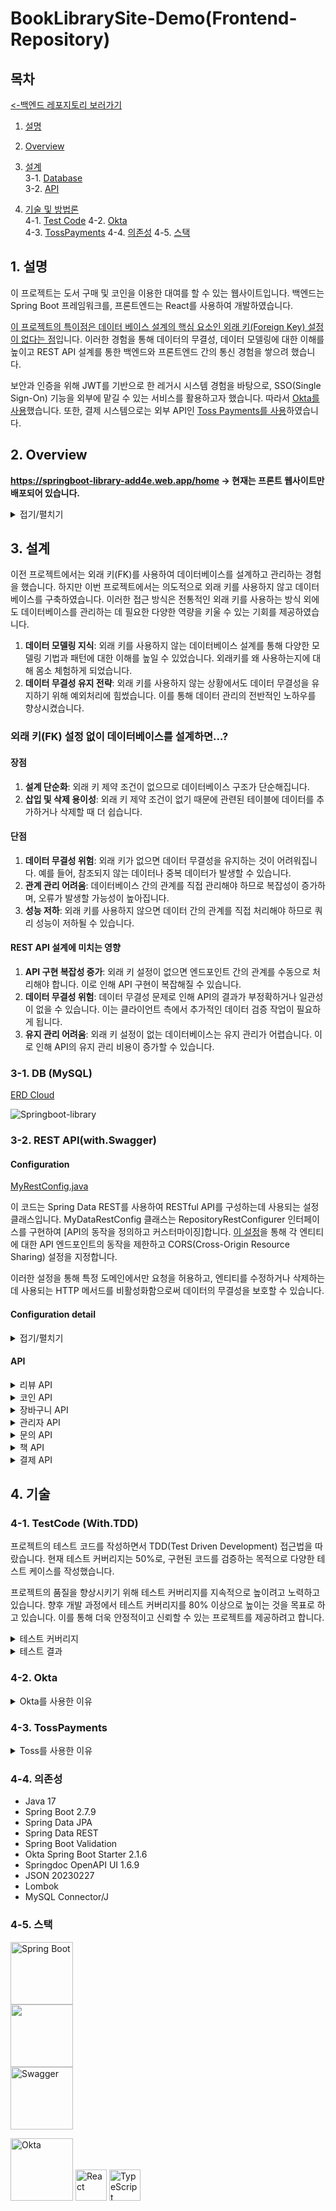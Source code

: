# BookLibrarySite-Demo(Frontend-Repository)

## 목차

[<-백엔드 레포지토리 보러가기](https://github.com/Jimoou/BookLibrarySite-Backend)

1. [설명](#설명)
2. [Overview](#Overview)
3. [설계](#설계)  
   3-1. [Database](#db-mysql)  
   3-2. [API](#rest-api)

4. [기술 및 방법론](#기술-및-방법론)  
   4-1. [Test Code](#4-1-testcode-withtdd)
   4-2. [Okta](#okta)  
   4-3. [TossPayments](#tosspayments)
   4-4. [의존성](#4-4-의존성)
   4-5. [스택](#4-5-스택)

## 1. 설명

이 프로젝트는 도서 구매 및 코인을 이용한 대여를 할 수 있는 웹사이트입니다. 백엔드는 Spring Boot 프레임워크를, 프론트엔드는 React를 사용하여 개발하였습니다.

[이 프로젝트의 특이점은 데이터 베이스 설계의 핵심 요소인 외래 키(Foreign Key) 설정이 없다는 점](#설계)입니다. 이러한 경험을 통해 데이터의 무결성, 데이터 모델링에 대한 이해를 높이고 REST API 설계를 통한 백엔드와 프론트엔드 간의 통신 경험을 쌓으려 했습니다.

보안과 인증을 위해 JWT를 기반으로 한 레거시 시스템 경험을 바탕으로, SSO(Single Sign-On) 기능을 외부에 맡길 수 있는 서비스를 활용하고자 했습니다. 따라서 [Okta를 사용](#okta)했습니다. 또한, 결제 시스템으로는 외부 API인 [Toss Payments를 사용](#tosspayments)하였습니다.

## 2. Overview

**https://springboot-library-add4e.web.app/home
-> 현재는 프론트 웹사이트만 배포되어 있습니다.**

<details>
<summary>접기/펼치기</summary>

### 회원가입/로그인

![springboot-library-로그인회원가](https://user-images.githubusercontent.com/109801772/229055019-52a717c7-7220-4b76-b47d-e04e89ab0f58.gif)

<img width="1423" alt="스크린샷 2023-04-01 오후 4 24 12" src="https://user-images.githubusercontent.com/109801772/229272060-6cec8b07-ce94-4f61-8868-4eb6812b65a0.png">

### 책 검색

![springboot-library-책검색조](https://user-images.githubusercontent.com/109801772/229054937-28e38616-5b47-4d50-ae68-684041fad088.gif)

### 코인 충전/결제

![springboot-library-코인충전결 (1)](https://user-images.githubusercontent.com/109801772/229059384-3e634543-9282-4ae7-bfda-9b28c06de5f5.gif)

### 리뷰 남기기

![springboot-library-책리뷰남기](https://user-images.githubusercontent.com/109801772/229057310-9fb5e7e9-ff4f-419f-aaa1-9dabfeb19ce2.gif)

### 책 대여/반납

![springboot-library-대여반](https://user-images.githubusercontent.com/109801772/229055634-1a170fa9-1f67-49ea-a211-4277d3eae9f0.gif)

### 코인 충전/사용 내역 조회

![springboot-library-코인조](https://user-images.githubusercontent.com/109801772/229055122-3fec4449-6683-452c-b01d-27a2e58f71de.gif)

### 책 장바구니 추가/구매/내역

![springboot-library-책장바구니구](https://user-images.githubusercontent.com/109801772/229055309-55d0f5fc-dcad-4596-ab93-621b93f391df.gif)

### 문의 남기기

![springboot-library-문의남기](https://user-images.githubusercontent.com/109801772/229055093-c6fea8af-b9f1-4e01-bfd0-2e1ab2d715a6.gif)

### 관리자 - 책 추가/삭제

![springboot-library-책추가-삭](https://user-images.githubusercontent.com/109801772/229055409-369f468f-80f5-412d-8364-8a88ae7c6f00.gif)

</details>

## 3. 설계

이전 프로젝트에서는 외래 키(FK)를 사용하여 데이터베이스를 설계하고 관리하는 경험을 했습니다. 하지만 이번 프로젝트에서는 의도적으로 외래 키를 사용하지 않고 데이터베이스를 구축하였습니다. 이러한 접근 방식은 전통적인 외래 키를 사용하는 방식 외에도 데이터베이스를 관리하는 데 필요한 다양한 역량을 키울 수 있는 기회를 제공하였습니다.

1. **데이터 모델링 지식**: 외래 키를 사용하지 않는 데이터베이스 설계를 통해 다양한 모델링 기법과 패턴에 대한 이해를 높일 수 있었습니다. 외래키를 왜 사용하는지에 대해 몸소 체험하게 되었습니다.
2. **데이터 무결성 유지 전략**: 외래 키를 사용하지 않는 상황에서도 데이터 무결성을 유지하기 위해 예외처리에 힘썼습니다. 이를 통해 데이터 관리의 전반적인 노하우를 향상시켰습니다.

### 외래 키(FK) 설정 없이 데이터베이스를 설계하면...?

#### 장점

1. **설계 단순화**: 외래 키 제약 조건이 없으므로 데이터베이스 구조가 단순해집니다.
2. **삽입 및 삭제 용이성**: 외래 키 제약 조건이 없기 때문에 관련된 테이블에 데이터를 추가하거나 삭제할 때 더 쉽습니다.

#### 단점

1. **데이터 무결성 위험**: 외래 키가 없으면 데이터 무결성을 유지하는 것이 어려워집니다. 예를 들어, 참조되지 않는 데이터나 중복 데이터가 발생할 수 있습니다.
2. **관계 관리 어려움**: 데이터베이스 간의 관계를 직접 관리해야 하므로 복잡성이 증가하며, 오류가 발생할 가능성이 높아집니다.
3. **성능 저하**: 외래 키를 사용하지 않으면 데이터 간의 관계를 직접 처리해야 하므로 쿼리 성능이 저하될 수 있습니다.

#### REST API 설계에 미치는 영향

1. **API 구현 복잡성 증가**: 외래 키 설정이 없으면 엔드포인트 간의 관계를 수동으로 처리해야 합니다. 이로 인해 API 구현이 복잡해질 수 있습니다.
2. **데이터 무결성 위험**: 데이터 무결성 문제로 인해 API의 결과가 부정확하거나 일관성이 없을 수 있습니다. 이는 클라이언트 측에서 추가적인 데이터 검증 작업이 필요하게 됩니다.
3. **유지 관리 어려움**: 외래 키 설정이 없는 데이터베이스는 유지 관리가 어렵습니다. 이로 인해 API의 유지 관리 비용이 증가할 수 있습니다.

### 3-1. DB (MySQL)

[ERD Cloud](https://www.erdcloud.com/d/9Dj4MrsP7rT4XK6sD)

![Springboot-library](https://user-images.githubusercontent.com/109801772/229270598-7bcfe4c5-aed4-4bac-8e20-ed7eba3e30ab.png)

### 3-2. REST API(with.Swagger)

#### Configuration

[MyRestConfig.java](https://github.com/Jimoou/BookLibrarySite-Backend/blob/develop/src/main/java/com/reactlibraryproject/springbootlibrary/Config/MyDataRestConfig.java)

이 코드는 Spring Data REST를 사용하여 RESTful API를 구성하는데 사용되는 설정 클래스입니다. MyDataRestConfig 클래스는 RepositoryRestConfigurer 인터페이스를 구현하여 [API의 동작을 정의하고 커스터마이징]합니다. [이 설정](#configuration-detail)을 통해 각 엔티티에 대한 API 엔드포인트의 동작을 제한하고 CORS(Cross-Origin Resource Sharing) 설정을 지정합니다.

이러한 설정을 통해 특정 도메인에서만 요청을 허용하고, 엔티티를 수정하거나 삭제하는 데 사용되는 HTTP 메서드를 비활성화함으로써 데이터의 무결성을 보호할 수 있습니다.

#### Configuration detail

<details>
<summary>접기/펼치기</summary>

- disableHttpMethods: HttpMethod 배열인 theUnsupportedActions에 지정된 HTTP 메서드를 사용하지 못하게 합니다. 여기서는 POST, DELETE, PUT, PATCH 메서드를 사용하지 못하게 설정하였습니다. 이렇게 하면 해당 엔드포인트에서 지원하지 않는 동작을 제한할 수 있습니다.
- CORS 설정: cors.addMapping을 사용하여 허용된 도메인에서 API 엔드포인트에 대한 요청을 허용합니다. 여기서는 theAllowedOrigins 변수에 저장된 도메인만 요청을 허용하도록 설정하였습니다.
- disableHttpMethods 메서드: 이 메서드는 도메인 타입에 대한 지정된 HTTP 메서드를 비활성화하는 역할을 합니다. forDomainType 메서드를 사용하여 특정 엔티티에 적용되도록 지정하고, withItemExposure와 withCollectionExposure를 사용하여 개별 엔티티와 컬렉션에 대해 비활성화할 메서드를 설정합니다.

</details>

#### API

<details>
<summary>리뷰 API</summary>

#### POST

`/api/reviews/secure`  
리뷰 남기기

#### GET

`/api/reviews/secure/user/book`  
리뷰 검증

</details>

<details>
<summary>코인 API</summary>

#### GET

`/api/coins/secure/history/using`  
코인 사용 내역 조회

#### GET

`/api/coins/secure/history/charge`  
코인 충전 내역

#### GET

`/api/coins/secure/count`  
유저의 보유 코인 수

</details>

<details>
<summary>장바구니 API</summary>

#### PUT

`/api/cart-items/secure/increase/item/amount`  
장바구니에서 책 수량 +

#### PUT

`/api/cart-items/secure/delete/item`  
장바구니에서 책 삭제

#### PUT

`/api/cart-items/secure/decrease/item/amount`  
장바구니에서 책 수량 -

#### PUT

`/api/cart-items/secure/add/item`  
장바구니에 책 추가

#### GET

`/api/cart-items/secure`  
유저의 장바구니 목록

</details>

<details>
<summary>관리자 API</summary>

#### PUT

`/api/admin/secure/increase/book/quantity`  
책의 대여 가능 권 수 +

#### PUT

`/api/admin/secure/decrease/book/quantity`  
책의 대여 가능 권 수 -

#### POST

`/api/admin/secure/add/book`  
책 추가

#### DELETE

`/api/admin/secure/delete/book`  
책 삭제

</details>

<details>
<summary>문의 API</summary>

#### PUT

`/api/messages/secure/admin/message`  
관리자의 답변 작성

#### POST

`/api/messages/secure/add/message`  
유저의 문의 작성

</details>

</details>

<details>
<summary>책 API</summary>

#### PUT

`/api/books/secure/return`  
책 반납

#### PUT

`/api/books/secure/renew/loan`  
대여 기간 연장

#### PUT

`/api/books/secure/checkout`  
책 대여

#### GET

`/api/books/secure/ischeckedout/byuser`  
유저가 현재 대여중인 책인지에 대한 검증

#### GET

`/api/books/secure/currentloans`  
유저의 현재 대여중인 책 목록

#### GET

`/api/books/secure/currentloans/count`  
유저가 현재 대여중인 책의 수

</details>

<details>
<summary>결제 API</summary>

#### POST

`/api/payment-histories/secure/confirm`  
결제 승인 API 호출

#### POST

`/api/payment-histories/secure/addpending`  
결제 승인 전 DB에 추가

#### GET

`/api/payment-histories/secure`  
결제 내역 조회

#### DELETE

`/api/payment-histories/secure/delete/fail`  
결제 실패 내역 삭제

</details>

## 4. 기술

### 4-1. TestCode (With.TDD)

프로젝트의 테스트 코드를 작성하면서 TDD(Test Driven Development) 접근법을 따랐습니다. 현재 테스트 커버리지는 50%로, 구현된 코드를 검증하는 목적으로 다양한 테스트 케이스를 작성했습니다.

프로젝트의 품질을 향상시키기 위해 테스트 커버리지를 지속적으로 높이려고 노력하고 있습니다. 향후 개발 과정에서 테스트 커버리지를 80% 이상으로 높이는 것을 목표로 하고 있습니다. 이를 통해 더욱 안정적이고 신뢰할 수 있는 프로젝트를 제공하려고 합니다.

<details>
<summary>테스트 커버리지</summary>

<img width="656" alt="스크린샷 2023-04-01 오후 5 02 19" src="https://user-images.githubusercontent.com/109801772/229273893-6fd6c180-c67a-4c5f-af65-c2d9e3c96f43.png">

</details>

<details>
<summary>테스트 결과</summary>

<img width="682" alt="스크린샷 2023-04-01 오후 5 03 21" src="https://user-images.githubusercontent.com/109801772/229273888-e3e866bb-3f4e-427a-bc38-f55e72f0af56.png">

</details>

### 4-2. Okta

<details>
<summary>Okta를 사용한 이유</summary>

Okta와 비슷한 다른 SSO 서비스로는 Auth0, Keycloak, OneLogin, Google Identity Platform 등이 있습니다. 이들 각각의 서비스는 고유한 기능과 특징을 가지고 있으며, 다양한 상황과 요구에 맞게 선택될 수 있습니다. Okta가 다른 SSO 서비스에 비해 더 나은 점은 다음과 같습니다.

1. **사용자 경험**: Okta는 사용자 친화적인 대시보드와 간편한 설정 과정을 제공합니다. 이로 인해 사용자가 쉽게 서비스를 구축하고 관리할 수 있습니다.

2. **다양한 통합**: Okta는 수많은 사전 구축된 통합을 제공하며, 다양한 웹 애플리케이션과 서비스와의 호환성을 확보합니다. 이를 통해 사용자는 별도의 개발 작업 없이 서드파티 서비스를 쉽게 연동할 수 있습니다.

3. **고급 보안 기능**: Okta는 다양한 보안 기능을 제공하며, 이러한 기능을 쉽게 구현할 수 있도록 지원합니다. 예를 들어, 다단계 인증(MFA), 비밀번호 정책, 사용자 그룹 관리 등의 기능이 있습니다.

4. **확장성**: Okta는 규모가 크거나 작은 조직에서도 사용할 수 있도록 확장성이 높습니다. 이를 통해 사용자는 조직의 성장에 따라 서비스를 쉽게 확장할 수 있습니다.

5. **지원 및 커뮤니티**: Okta는 뛰어난 고객 지원 및 커뮤니티를 제공합니다. 사용자는 문제가 발생했을 때 신속하게 도움을 받을 수 있으며, 다양한 경험을 공유하는 커뮤니티를 통해 지식을 얻을 수 있습니다.

</details>

### 4-3. TossPayments

<details>
<summary>Toss를 사용한 이유</summary>

Toss Payments와 비슷한 다른 결제 서비스로는 Stripe, PayPal, Iamport 등이 있습니다. 이들 각각의 서비스는 고유한 기능과 특징을 가지고 있으며, 다양한 상황과 요구에 맞게 선택될 수 있습니다. Toss Payments가 다른 결제 서비스에 비해 더 나은 점은 다음과 같습니다.

1. **국내 시장 적합성**: Toss Payments는 대한민국 시장에 맞춰진 결제 서비스로, 국내에서 가장 널리 사용되는 카드 및 결제 수단을 지원합니다. 이로 인해 사용자가 국내 시장에서 결제를 원활하게 진행할 수 있습니다.

2. **사용자 경험**: Toss Payments는 사용자 친화적인 결제 환경을 제공하며, 간편한 결제 프로세스를 통해 사용자의 결제 경험을 개선합니다.

3. **통합 및 개발 용이성**: Toss Payments는 API를 통해 손쉽게 통합할 수 있으며, 개발자들이 쉽게 결제 시스템을 구현할 수 있도록 지원합니다. 또한, 개발 가이드 및 예제 코드를 제공하여 개발의 효율성을 높입니다.

4. **안정성 및 보안**: Toss Payments는 안정적인 결제 서비스를 제공하며, 전문적인 보안 인증을 받은 서비스입니다. 이를 통해 사용자의 결제 데이터를 안전하게 보호할 수 있습니다.

5. **지원 및 커뮤니티**: Toss Payments는 뛰어난 고객 지원 및 커뮤니티를 제공합니다. 특히 디스코드 오픈 서버를 통해, 개발자, 사용자는 문제가 발생했을 때 신속하게 도움을 받을 수 있으며, 다양한 경험을 공유하는 커뮤니티를 통해 지식을 얻을 수 있습니다.

</details>

### 4-4. 의존성

- Java 17
- Spring Boot 2.7.9
- Spring Data JPA
- Spring Data REST
- Spring Boot Validation
- Okta Spring Boot Starter 2.1.6
- Springdoc OpenAPI UI 1.6.9
- JSON 20230227
- Lombok
- MySQL Connector/J

### 4-5. 스택

<div style="">

<img src="https://upload.wikimedia.org/wikipedia/commons/thumb/4/44/Spring_Framework_Logo_2018.svg/1200px-Spring_Framework_Logo_2018.svg.png" alt="Spring Boot" width="100"/> <br>
<img src="https://oopy.lazyrockets.com/api/v2/notion/image?src=https%3A%2F%2Fs3-us-west-2.amazonaws.com%2Fsecure.notion-static.com%2Fcc30ef61-cb1a-4636-9e39-5605b66aefee%2FTossPayments_Logo_Primary.png&blockId=b2f47d0c-d37b-4375-86a7-b16000619756&width=3600" width="100"/> <br>
<img src="https://raw.githubusercontent.com/swagger-api/swagger.io/wordpress/images/assets/SW-logo-clr.png" alt="Swagger" width="100"/>

<img src="https://www.okta.com/sites/default/files/Okta_Logo_BrightBlue_Medium-thumbnail.png" alt="Okta" width="100"/>

<img src="https://upload.wikimedia.org/wikipedia/commons/thumb/a/a7/React-icon.svg/1200px-React-icon.svg.png" alt="React" width="50"/>
<img src="https://iconape.com/wp-content/png_logo_vector/typescript.png" alt="TypeScript" width="50"/>

</div>
